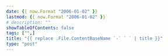 ```yaml
---
date: {{ now.Format "2006-01-02" }}
lastmod: {{ now.Format "2006-01-02" }}
# description: ""
showTableOfContents: false
tags: ["",]
title: "{{ replace .File.ContentBaseName `-` ` ` | title }}"
type: "post"
---
```

